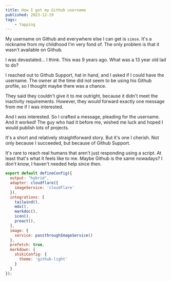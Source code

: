 ```yaml
---
title: How I got my Github username
published: 2023-12-19
tags: 
    - Yapping
---
```

My username on Github and everywhere else I can get is `simse`. It's a nickname from my childhood I'm very fond of. The only problem is that it wasn't available on Github.

I was devastated... I think. This was 9 years ago. What was a 13 year old lad to do?

I reached out to Github Support, hat in hand, and I asked if I could have the username. The owner at the time did not seem to be using his Github profile, so I thought maybe there was a chance.

They said they couldn't give it to me outright, because it didn't meet the inactivity requirements. However, they would forward exactly one message from me if I was interested.

And I _was_ interested. So I crafted a message, pleading for the username. And it worked! The guy who had it before me, wished me luck and hoped I would publish lots of projects.

It's a short and relatively straightforward story. But it's one I cherish. Not only because I succeeded, but because of Github Support.

It's rare to reach real humans that aren't just responding using a script. At least that's what it feels like to me. Maybe Github is the same nowadays? I don't know, I haven't needed help since then.

```js
export default defineConfig({
  output: "hybrid",
  adapter: cloudflare({
    imageService: 'cloudflare'
  }),
  integrations: [
    tailwind(), 
    mdx(), 
    markdoc(), 
    icon(), 
    preact(),
  ],
  image: {
    service: passthroughImageService()
  },
  prefetch: true,
  markdown: {
    shikiConfig: {
      theme: 'github-light'
    }
  }
});
```